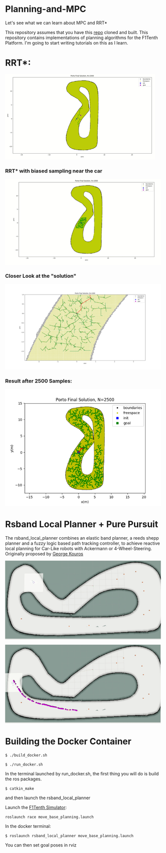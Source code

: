 # Planning-and-MPC

Let's see what we can learn about MPC and RRT*

This repository assumes that you have this [repo](https://github.com/pmusau17/Platooning-F1Tenth) cloned and built. This repository contains implementations of planning algorithms for the F1Tenth Platform. I'm going to start writing tutorials on this as I learn. 


# RRT*:
![RRT_Biased](images/rrt_normal.gif)

### RRT* with biased sampling near the car
![RRT Biased](images/rrt_biased.gif)

### Closer Look at the "solution" 
![RRT_Grid](images/RRT_grid.png)

### Result after 2500 Samples:
![Porto Grid](images/Porto2500.png)

# Rsband Local Planner + Pure Pursuit

The rsband_local_planner combines an elastic band planner, a reeds shepp planner and a fuzzy logic based path tracking controller, to achieve reactive local planning for Car-Like robots with Ackermann or 4-Wheel-Steering. Originally proposed by [George Kouros](https://github.com/gkouros/rsband_local_planner)

![Short Term Planning](images/short_term_planning.gif)


![long_term_planning.gif](images/long_term_planning.gif)


# Building the Docker Container

```
$ ./build_docker.sh
```

```
$ ./run_docker.sh
```

In the terminal launched by run_docker.sh, the first thing you will do is build the ros packages.

```
$ catkin_make 
```

and then launch the rsband_local_planner 


Launch the [F1Tenth Simulator](https://github.com/pmusau17/Platooning-F1Tenth): 

```
roslaunch race move_base_planning.launch
```

In the docker terminal: 

```
$ roslaunch rsband_local_planner move_base_planning.launch
```

You can then set goal poses in rviz
